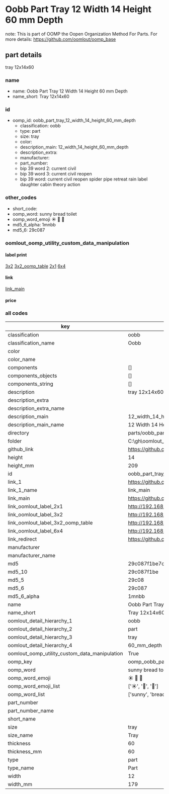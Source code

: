 # Oobb Part Tray 12 Width 14 Height 60 mm Depth  

note: This is part of OOMP the Oopen Organization Method For Parts. For more details: https://github.com/oomlout/oomp_base

##  part details
  



tray 12x14x60



### name
* name: Oobb Part Tray 12 Width 14 Height 60 mm Depth
* name_short: Tray 12x14x60 
### id
* oomp_id: oobb_part_tray_12_width_14_height_60_mm_depth
  * classification: oobb
  * type: part
  * size: tray
  * color: 
  * description_main: 12_width_14_height_60_mm_depth
  * description_extra: 
  * manufacturer: 
  * part_number: 
  * bip 39 word 2: current civil
  * bip 39 word 3: current civil reopen
  * bip 39 word: current civil reopen spider pipe retreat rain label daughter cabin theory action

### other_codes
* short_code: 
* oomp_word: sunny bread toilet
* oomp_word_emoji :sunny: :bread: :toilet:
* md5_6_alpha: 1mnbb
* md5_6: 29c087






### oomlout_oomp_utility_custom_data_manipulation
#### label print
[3x2](http://192.168.1.245:1112/?label=oomp%201mnbb)
[3x2_oomp_table](http://192.168.1.108:1112/?label=oomp%201mnbb)
[2x1](http://192.168.1.242:1112/?label=oomp%201mnbb)
[6x4](http://192.168.1.55:1112/?label=oomp%201mnbb)    

#### link

[link_main](https://github.com/oomlout/oomlout_oobb_version_4_generated_parts/tree/main/navigation_oomp/oobb/part/tray/12_width_14_height_60_mm_depth/part)                              

#### price







### all codes 
| key | value |  
| --- | --- |  
| classification | oobb |  
| classification_name | Oobb |  
| color |  |  
| color_name |  |  
| components | [] |  
| components_objects | [] |  
| components_string | [] |  
| description | tray 12x14x60 |  
| description_extra |  |  
| description_extra_name |  |  
| description_main | 12_width_14_height_60_mm_depth |  
| description_main_name | 12 Width 14 Height 60 mm Depth |  
| directory | parts/oobb_part_tray_12_width_14_height_60_mm_depth |  
| folder | C:\gh\oomlout_oobb_version_4_generated_parts\parts\oobb_part_tray_12_width_14_height_60_mm_depth |  
| github_link | https://github.com/oomlout/oomlout_oomp_part_src/tree/main/parts/oobb_part_tray_12_width_14_height_60_mm_depth |  
| height | 14 |  
| height_mm | 209 |  
| id | oobb_part_tray_12_width_14_height_60_mm_depth |  
| link_1 | https://github.com/oomlout/oomlout_oobb_version_4_generated_parts/tree/main/navigation_oomp/oobb/part/tray/12_width_14_height_60_mm_depth/part |  
| link_1_name | link_main |  
| link_main | https://github.com/oomlout/oomlout_oobb_version_4_generated_parts/tree/main/navigation_oomp/oobb/part/tray/12_width_14_height_60_mm_depth/part |  
| link_oomlout_label_2x1 | http://192.168.1.242:1112/?label=oomp%201mnbb |  
| link_oomlout_label_3x2 | http://192.168.1.245:1112/?label=oomp%201mnbb |  
| link_oomlout_label_3x2_oomp_table | http://192.168.1.108:1112/?label=oomp%201mnbb |  
| link_oomlout_label_6x4 | http://192.168.1.55:1112/?label=oomp%201mnbb |  
| link_redirect | https://github.com/oomlout/oomlout_oobb_version_4_generated_parts/tree/main/parts/oobb_tray_12_14_60 |  
| manufacturer |  |  
| manufacturer_name |  |  
| md5 | 29c087f1be7c3622e052ad1b6cca61b0 |  
| md5_10 | 29c087f1be |  
| md5_5 | 29c08 |  
| md5_6 | 29c087 |  
| md5_6_alpha | 1mnbb |  
| name | Oobb Part Tray 12 Width 14 Height 60 mm Depth |  
| name_short | Tray 12x14x60  |  
| oomlout_detail_hierarchy_1 | oobb |  
| oomlout_detail_hierarchy_2 | part |  
| oomlout_detail_hierarchy_3 | tray |  
| oomlout_detail_hierarchy_4 | 60_mm_depth |  
| oomlout_oomp_utility_custom_data_manipulation | True |  
| oomp_key | oomp_oobb_part_tray_12_width_14_height_60_mm_depth |  
| oomp_word | sunny bread toilet |  
| oomp_word_emoji | :sunny: :bread: :toilet: |  
| oomp_word_emoji_list | [':sunny:', ':bread:', ':toilet:'] |  
| oomp_word_list | ['sunny', 'bread', 'toilet'] |  
| part_number |  |  
| part_number_name |  |  
| short_name |  |  
| size | tray |  
| size_name | Tray |  
| thickness | 60 |  
| thickness_mm | 60 |  
| type | part |  
| type_name | Part |  
| width | 12 |  
| width_mm | 179 |  

